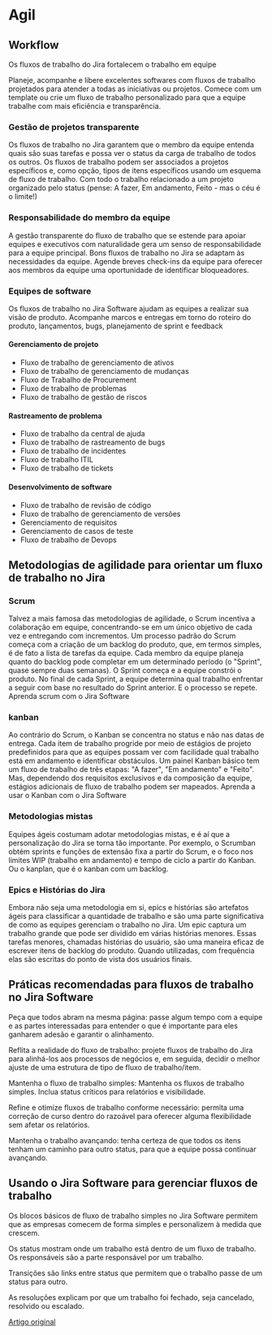 # Agil

## Workflow

Os fluxos de trabalho do Jira fortalecem o trabalho em equipe

Planeje, acompanhe e libere excelentes softwares com fluxos de trabalho projetados para atender a todas as iniciativas ou projetos. Comece com um template ou crie um fluxo de trabalho personalizado para que a equipe trabalhe com mais eficiência e transparência.

### Gestão de projetos transparente

Os fluxos de trabalho no Jira garantem que o membro da equipe entenda quais são suas tarefas e possa ver o status da carga de trabalho de todos os outros. Os fluxos de trabalho podem ser associados a projetos específicos e, como opção, tipos de itens específicos usando um esquema de fluxo de trabalho. Com todo o trabalho relacionado a um projeto organizado pelo status (pense: A fazer, Em andamento, Feito - mas o céu é o limite!)

### Responsabilidade do membro da equipe

A gestão transparente do fluxo de trabalho que se estende para apoiar equipes e executivos com naturalidade gera um senso de responsabilidade para a equipe principal. Bons fluxos de trabalho no Jira se adaptam às necessidades da equipe. Agende breves check-ins da equipe para oferecer aos membros da equipe uma oportunidade de identificar bloqueadores.

### Equipes de software

Os fluxos de trabalho no Jira Software ajudam as equipes a realizar sua visão de produto. Acompanhe marcos e entregas em torno do roteiro do produto, lançamentos, bugs, planejamento de sprint e feedback

#### Gerenciamento de projeto
- Fluxo de trabalho de gerenciamento de ativos
- Fluxo de trabalho de gerenciamento de mudanças
- Fluxo de Trabalho de Procurement
- Fluxo de trabalho de problemas
- Fluxo de trabalho de gestão de riscos

#### Rastreamento de problema

- Fluxo de trabalho da central de ajuda
- Fluxo de trabalho de rastreamento de bugs
- Fluxo de trabalho de incidentes
- Fluxo de trabalho ITIL
- Fluxo de trabalho de tickets

#### Desenvolvimento de software

- Fluxo de trabalho de revisão de código
- Fluxo de trabalho de gerenciamento de versões
- Gerenciamento de requisitos
- Gerenciamento de casos de teste
- Fluxo de trabalho de Devops

## Metodologias de agilidade para orientar um fluxo de trabalho no Jira

### Scrum

Talvez a mais famosa das metodologias de agilidade, o Scrum incentiva a colaboração em equipe, concentrando-se em um único objetivo de cada vez e entregando com incrementos. Um processo padrão do Scrum começa com a criação de um backlog do produto, que, em termos simples, é de fato a lista de tarefas da equipe. Cada membro da equipe planeja quanto do backlog pode completar em um determinado período (o "Sprint", quase sempre duas semanas). O Sprint começa e a equipe constrói o produto. No final de cada Sprint, a equipe determina qual trabalho enfrentar a seguir com base no resultado do Sprint anterior. E o processo se repete. Aprenda scrum com o Jira Software

### kanban

Ao contrário do Scrum, o Kanban se concentra no status e não nas datas de entrega. Cada item de trabalho progride por meio de estágios de projeto predefinidos para que as equipes possam ver com facilidade qual trabalho está em andamento e identificar obstáculos. Um painel Kanban básico tem um fluxo de trabalho de três etapas: "A fazer", "Em andamento" e "Feito". Mas, dependendo dos requisitos exclusivos e da composição da equipe, estágios adicionais de fluxo de trabalho podem ser mapeados. Aprenda a usar o Kanban com o Jira Software

### Metodologias mistas

Equipes ágeis costumam adotar metodologias mistas, e é aí que a personalização do Jira se torna tão importante. Por exemplo, o Scrumban obtém sprints e funções de extensão fixa a partir do Scrum, e o foco nos limites WIP (trabalho em andamento) e tempo de ciclo a partir do Kanban. Ou o kanplan, que é o kanban com um backlog.

### Epics e Histórias do Jira

Embora não seja uma metodologia em si, epics e histórias são artefatos ágeis para classificar a quantidade de trabalho e são uma parte significativa de como as equipes gerenciam o trabalho no Jira. Um epic captura um trabalho grande que pode ser dividido em várias histórias menores. Essas tarefas menores, chamadas histórias do usuário, são uma maneira eficaz de escrever itens de backlog do produto. Quando utilizadas, com frequência elas são escritas do ponto de vista dos usuários finais.

## Práticas recomendadas para fluxos de trabalho no Jira Software

Peça que todos abram na mesma página: passe algum tempo com a equipe e as partes interessadas para entender o que é importante para eles ganharem adesão e garantir o alinhamento.

Reflita a realidade do fluxo de trabalho: projete fluxos de trabalho do Jira para alinhá-los aos processos de negócios e, em seguida, decidir o melhor ajuste de uma estrutura de tipo de fluxo de trabalho/item.

Mantenha o fluxo de trabalho simples: Mantenha os fluxos de trabalho simples. Inclua status críticos para relatórios e visibilidade.

Refine e otimize fluxos de trabalho conforme necessário: permita uma correção de curso dentro do razoável para oferecer alguma flexibilidade sem afetar os relatórios.

Mantenha o trabalho avançando: tenha certeza de que todos os itens tenham um caminho para outro status, para que a equipe possa continuar avançando.

## Usando o Jira Software para gerenciar fluxos de trabalho

Os blocos básicos de fluxo de trabalho simples no Jira Software permitem que as empresas comecem de forma simples e personalizem à medida que crescem.


Os status mostram onde um trabalho está dentro de um fluxo de trabalho. Os responsáveis são a parte responsável por um trabalho.


Transições são links entre status que permitem que o trabalho passe de um status para outro.

As resoluções explicam por que um trabalho foi fechado, seja cancelado, resolvido ou escalado.

[Artigo original](https://www.atlassian.com/br/software/jira/features/workflows)
